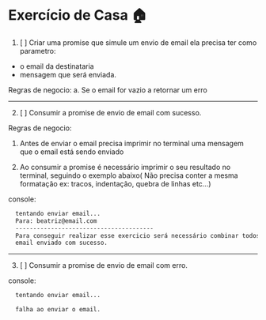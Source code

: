 # Exercício de Casa 🏠 

1. [ ] Criar uma promise que simule um envio de email ela precisa ter como parametro: 
  - o email da destinataria
  - mensagem que será enviada.

 Regras de negocio:
  a. Se o email for vazio a retornar um erro

---

2. [ ] Consumir a promise  de envio de email com sucesso.

Regras de negocio:

1. Antes de enviar o email precisa imprimir no terminal uma mensagem que o email está sendo enviado

2. Ao consumir a promise é necessário imprimir o seu resultado no terminal, seguindo o exemplo abaixo( Não precisa conter a mesma formatação ex: tracos, indentação, quebra de linhas etc...)

console:
```bash
  tentando enviar email...
  Para: beatriz@email.com
  ---------------------------------------
  Para conseguir realizar esse exercicio será necessário combinar todos os conhecimentos adquiridos em aula... 
  email enviado com sucesso.
```

---

3. [ ] Consumir a promise de envio de email com erro.

console:
```bash
  tentando enviar email...

  falha ao enviar o email.
```
